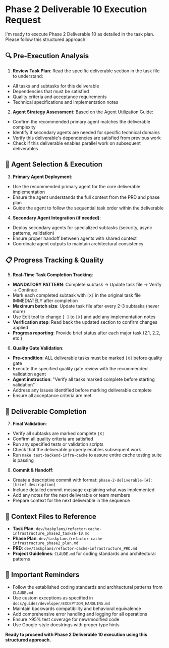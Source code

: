 # Phase 2 Deliverable 10 Execution Request

I'm ready to execute Phase 2 Deliverable 10 as detailed in the task plan. Please follow this structured approach:

## 🔍 Pre-Execution Analysis

1. **Review Task Plan**: Read the specific deliverable section in the task file to understand:
  - All tasks and subtasks for this deliverable
  - Dependencies that must be satisfied
  - Quality criteria and acceptance requirements
  - Technical specifications and implementation notes

2. **Agent Strategy Assessment**: Based on the Agent Utilization Guide:
  - Confirm the recommended primary agent matches the deliverable complexity
  - Identify if secondary agents are needed for specific technical domains
  - Verify this deliverable's dependencies are satisfied from previous work
  - Check if this deliverable enables parallel work on subsequent deliverables

## 🤖 Agent Selection & Execution

3. **Primary Agent Deployment**:
  - Use the recommended primary agent for the core deliverable implementation
  - Ensure the agent understands the full context from the PRD and phase plan
  - Guide the agent to follow the sequential task order within the deliverable

4. **Secondary Agent Integration (if needed)**:
  - Deploy secondary agents for specialized subtasks (security, async patterns, validation)
  - Ensure proper handoff between agents with shared context
  - Coordinate agent outputs to maintain architectural consistency

## 📋 Progress Tracking & Quality

5. **Real-Time Task Completion Tracking**:
  - **MANDATORY PATTERN**: Complete subtask → Update task file → Verify → Continue
  - Mark each completed subtask with `[X]` in the original task file IMMEDIATELY after completion
  - **Maximum batch size**: Update task file after every 2-3 subtasks (never more)
  - Use Edit tool to change `[ ]` to `[X]` and add any implementation notes
  - **Verification step**: Read back the updated section to confirm changes applied
  - **Progress reporting**: Provide brief status after each major task (2.1, 2.2, etc.)

6. **Quality Gate Validation**:
  - **Pre-condition**: ALL deliverable tasks must be marked `[X]` before quality gate
  - Execute the specified quality gate review with the recommended validation agent
  - **Agent instruction**: "Verify all tasks marked complete before starting validation"
  - Address any issues identified before marking deliverable complete
  - Ensure all acceptance criteria are met

## 🎯 Deliverable Completion

7. **Final Validation**:
  - Verify all subtasks are marked complete `[X]`
  - Confirm all quality criteria are satisfied
  - Run any specified tests or validation scripts
  - Check that the deliverable properly enables subsequent work
  - Run `make test-backend-infra-cache` to assure entire cache testing suite is passing

8. **Commit & Handoff**:
  - Create a descriptive commit with format: `phase-2-deliverable-[#]: [brief description]`
  - Include detailed commit message explaining what was implemented
  - Add any notes for the next deliverable or team members
  - Prepare context for the next deliverable in the sequence

## 📄 Context Files to Reference

- **Task Plan**: `dev/taskplans/refactor-cache-infrastructure_phase2_tasks6-10.md`
- **Phase Plan**: `dev/taskplans/refactor-cache-infrastructure_phase2_plan.md`
- **PRD**: `dev/taskplans/refactor-cache-infrastructure_PRD.md`
- **Project Guidelines**: `CLAUDE.md` for coding standards and architectural patterns

## 🚨 Important Reminders

- Follow the established coding standards and architectural patterns from `CLAUDE.md`
- Use custom exceptions as specified in `docs/guides/developer/EXCEPTION_HANDLING.md`
- Maintain backwards compatibility and behavioral equivalence
- Add comprehensive error handling and logging for all operations
- Ensure >95% test coverage for new/modified code
- Use Google-style docstrings with proper type hints

**Ready to proceed with Phase 2 Deliverable 10 execution using this structured approach.**
